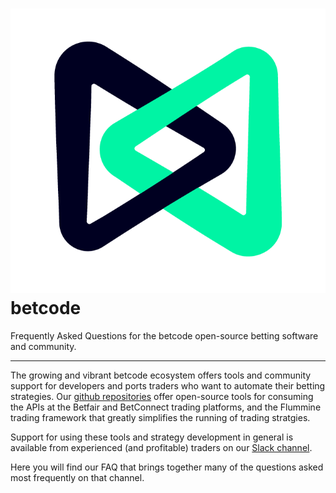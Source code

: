 <h1><img src="/img/logo.png" alt="betcode logo" class="img-thumbnail logo"> betcode</h1>

Frequently Asked Questions for the betcode open-source betting software and community.

---

The growing and vibrant betcode ecosystem offers tools and community support for developers and ports traders who want to automate their betting strategies. Our [github repositories](https://github.com/betcode-org) offer open-source tools for consuming the APIs at the Betfair and BetConnect trading platforms, and the Flummine trading framework that greatly simplifies the running of trading stratgies.

Support for using these tools and strategy development in general is available from experienced (and profitable) traders on our [Slack channel](https://join.slack.com/t/betcode-org/shared_invite/zt-h0ato238-PPbfU_T7Ji0ORjz0ESIJkg).

Here you will find our FAQ that brings together many of the questions asked most frequently on that channel.